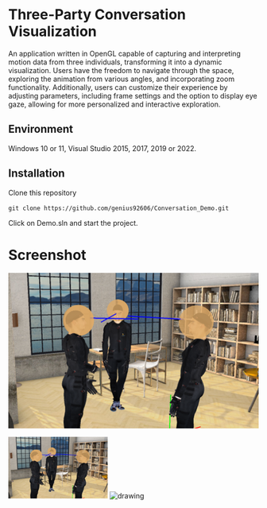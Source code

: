 # Three-Party Conversation Visualization

An application written in OpenGL capable of capturing and interpreting motion data from three individuals, transforming it into a dynamic visualization. Users have the freedom to navigate through the space, exploring the animation from various angles, and incorporating zoom functionality. Additionally, users can customize their experience by adjusting parameters, including frame settings and the option to display eye gaze, allowing for more personalized and interactive exploration.



## Environment
Windows 10 or 11, Visual Studio 2015, 2017, 2019 or 2022.

## Installation

Clone this repository
```
git clone https://github.com/genius92606/Conversation_Demo.git
```
Click on Demo.sln and start the project.

# Screenshot
![](Snapshot/With-Sphere.png)


<img src="Snapshot/With-Sphere.png" alt="drawing" width="200"/>
<img src="Snapshot/no-sphere.png" alt="drawing" width="200"/>
